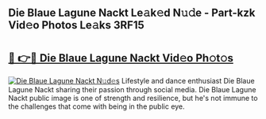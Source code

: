 ## Die Blaue Lagune Nackt Le𝚊k𝚎d N𝚞𝚍e - Part-kzk Vid𝚎o Photos Le𝚊ks 3RF15

# <h2><a href="http://fb1tij.evod.top/?m=Die+Blaue+Lagune+Nackt">🔗 👉🔴 Die Blaue Lagune Nackt Vid𝚎o Ph𝚘t𝚘s</a></h2>

[![Die Blaue Lagune Nackt N𝚞d𝚎s](https://i.imgur.com/8V9OHl7.gif)](http://fb1tij.evod.top/?m=Die+Blaue+Lagune+Nackt)
Lifestyle and dance enthusiast Die Blaue Lagune Nackt sharing their passion through social media. Die Blaue Lagune Nackt public image is one of strength and resilience, but he's not immune to the challenges that come with being in the public eye. 
